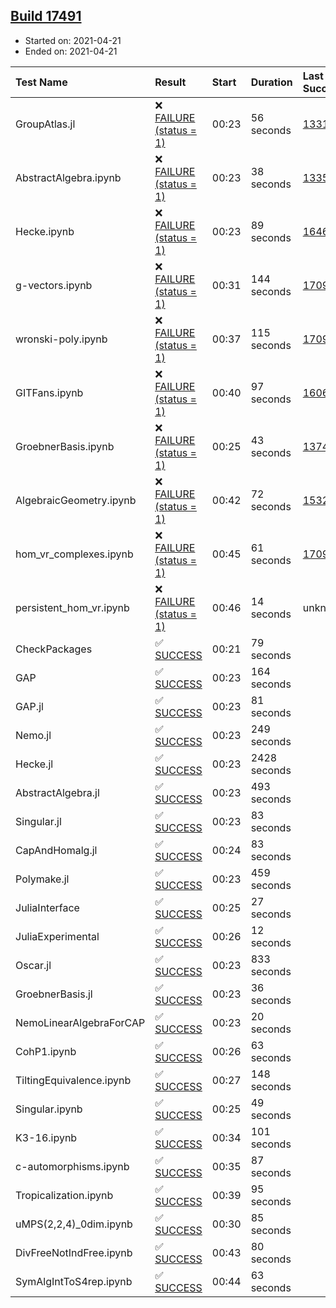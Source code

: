 ## [Build 17491](https://oscarci.mathematik.uni-kl.de/job/oscar/17491/)

* Started on: 2021-04-21
* Ended on: 2021-04-21

| Test Name    | Result | Start | Duration | Last Success | First Failure |
|:-------------|:-------|:------|:---------|:-------------|:--------------|
| GroupAtlas.jl | ❌ [FAILURE (status = 1)](https://oscarci.mathematik.uni-kl.de/job/oscar/17491/artifact/logs/build-17491/GroupAtlas.jl.log) | 00:23 | 56 seconds | [13311](https://oscarci.mathematik.uni-kl.de/job/oscar/13311/) | [13312](https://oscarci.mathematik.uni-kl.de/job/oscar/13312/) |
| AbstractAlgebra.ipynb | ❌ [FAILURE (status = 1)](https://oscarci.mathematik.uni-kl.de/job/oscar/17491/artifact/logs/build-17491/AbstractAlgebra.ipynb.log) | 00:23 | 38 seconds | [13355](https://oscarci.mathematik.uni-kl.de/job/oscar/13355/) | [13356](https://oscarci.mathematik.uni-kl.de/job/oscar/13356/) |
| Hecke.ipynb | ❌ [FAILURE (status = 1)](https://oscarci.mathematik.uni-kl.de/job/oscar/17491/artifact/logs/build-17491/Hecke.ipynb.log) | 00:23 | 89 seconds | [16463](https://oscarci.mathematik.uni-kl.de/job/oscar/16463/) | [16464](https://oscarci.mathematik.uni-kl.de/job/oscar/16464/) |
| g-vectors.ipynb | ❌ [FAILURE (status = 1)](https://oscarci.mathematik.uni-kl.de/job/oscar/17491/artifact/logs/build-17491/g-vectors.ipynb.log) | 00:31 | 144 seconds | [17099](https://oscarci.mathematik.uni-kl.de/job/oscar/17099/) | [17100](https://oscarci.mathematik.uni-kl.de/job/oscar/17100/) |
| wronski-poly.ipynb | ❌ [FAILURE (status = 1)](https://oscarci.mathematik.uni-kl.de/job/oscar/17491/artifact/logs/build-17491/wronski-poly.ipynb.log) | 00:37 | 115 seconds | [17098](https://oscarci.mathematik.uni-kl.de/job/oscar/17098/) | [17099](https://oscarci.mathematik.uni-kl.de/job/oscar/17099/) |
| GITFans.ipynb | ❌ [FAILURE (status = 1)](https://oscarci.mathematik.uni-kl.de/job/oscar/17491/artifact/logs/build-17491/GITFans.ipynb.log) | 00:40 | 97 seconds | [16068](https://oscarci.mathematik.uni-kl.de/job/oscar/16068/) | [16069](https://oscarci.mathematik.uni-kl.de/job/oscar/16069/) |
| GroebnerBasis.ipynb | ❌ [FAILURE (status = 1)](https://oscarci.mathematik.uni-kl.de/job/oscar/17491/artifact/logs/build-17491/GroebnerBasis.ipynb.log) | 00:25 | 43 seconds | [13748](https://oscarci.mathematik.uni-kl.de/job/oscar/13748/) | [13749](https://oscarci.mathematik.uni-kl.de/job/oscar/13749/) |
| AlgebraicGeometry.ipynb | ❌ [FAILURE (status = 1)](https://oscarci.mathematik.uni-kl.de/job/oscar/17491/artifact/logs/build-17491/AlgebraicGeometry.ipynb.log) | 00:42 | 72 seconds | [15322](https://oscarci.mathematik.uni-kl.de/job/oscar/15322/) | [15323](https://oscarci.mathematik.uni-kl.de/job/oscar/15323/) |
| hom_vr_complexes.ipynb | ❌ [FAILURE (status = 1)](https://oscarci.mathematik.uni-kl.de/job/oscar/17491/artifact/logs/build-17491/hom_vr_complexes.ipynb.log) | 00:45 | 61 seconds | [17099](https://oscarci.mathematik.uni-kl.de/job/oscar/17099/) | [17100](https://oscarci.mathematik.uni-kl.de/job/oscar/17100/) |
| persistent_hom_vr.ipynb | ❌ [FAILURE (status = 1)](https://oscarci.mathematik.uni-kl.de/job/oscar/17491/artifact/logs/build-17491/persistent_hom_vr.ipynb.log) | 00:46 | 14 seconds | unknown | unknown |
| CheckPackages | ✅ [SUCCESS](https://oscarci.mathematik.uni-kl.de/job/oscar/17491/artifact/logs/build-17491/CheckPackages.log) | 00:21 | 79 seconds |  |  |
| GAP | ✅ [SUCCESS](https://oscarci.mathematik.uni-kl.de/job/oscar/17491/artifact/logs/build-17491/GAP.log) | 00:23 | 164 seconds |  |  |
| GAP.jl | ✅ [SUCCESS](https://oscarci.mathematik.uni-kl.de/job/oscar/17491/artifact/logs/build-17491/GAP.jl.log) | 00:23 | 81 seconds |  |  |
| Nemo.jl | ✅ [SUCCESS](https://oscarci.mathematik.uni-kl.de/job/oscar/17491/artifact/logs/build-17491/Nemo.jl.log) | 00:23 | 249 seconds |  |  |
| Hecke.jl | ✅ [SUCCESS](https://oscarci.mathematik.uni-kl.de/job/oscar/17491/artifact/logs/build-17491/Hecke.jl.log) | 00:23 | 2428 seconds |  |  |
| AbstractAlgebra.jl | ✅ [SUCCESS](https://oscarci.mathematik.uni-kl.de/job/oscar/17491/artifact/logs/build-17491/AbstractAlgebra.jl.log) | 00:23 | 493 seconds |  |  |
| Singular.jl | ✅ [SUCCESS](https://oscarci.mathematik.uni-kl.de/job/oscar/17491/artifact/logs/build-17491/Singular.jl.log) | 00:23 | 83 seconds |  |  |
| CapAndHomalg.jl | ✅ [SUCCESS](https://oscarci.mathematik.uni-kl.de/job/oscar/17491/artifact/logs/build-17491/CapAndHomalg.jl.log) | 00:24 | 83 seconds |  |  |
| Polymake.jl | ✅ [SUCCESS](https://oscarci.mathematik.uni-kl.de/job/oscar/17491/artifact/logs/build-17491/Polymake.jl.log) | 00:23 | 459 seconds |  |  |
| JuliaInterface | ✅ [SUCCESS](https://oscarci.mathematik.uni-kl.de/job/oscar/17491/artifact/logs/build-17491/JuliaInterface.log) | 00:25 | 27 seconds |  |  |
| JuliaExperimental | ✅ [SUCCESS](https://oscarci.mathematik.uni-kl.de/job/oscar/17491/artifact/logs/build-17491/JuliaExperimental.log) | 00:26 | 12 seconds |  |  |
| Oscar.jl | ✅ [SUCCESS](https://oscarci.mathematik.uni-kl.de/job/oscar/17491/artifact/logs/build-17491/Oscar.jl.log) | 00:23 | 833 seconds |  |  |
| GroebnerBasis.jl | ✅ [SUCCESS](https://oscarci.mathematik.uni-kl.de/job/oscar/17491/artifact/logs/build-17491/GroebnerBasis.jl.log) | 00:23 | 36 seconds |  |  |
| NemoLinearAlgebraForCAP | ✅ [SUCCESS](https://oscarci.mathematik.uni-kl.de/job/oscar/17491/artifact/logs/build-17491/NemoLinearAlgebraForCAP.log) | 00:23 | 20 seconds |  |  |
| CohP1.ipynb | ✅ [SUCCESS](https://oscarci.mathematik.uni-kl.de/job/oscar/17491/artifact/logs/build-17491/CohP1.ipynb.log) | 00:26 | 63 seconds |  |  |
| TiltingEquivalence.ipynb | ✅ [SUCCESS](https://oscarci.mathematik.uni-kl.de/job/oscar/17491/artifact/logs/build-17491/TiltingEquivalence.ipynb.log) | 00:27 | 148 seconds |  |  |
| Singular.ipynb | ✅ [SUCCESS](https://oscarci.mathematik.uni-kl.de/job/oscar/17491/artifact/logs/build-17491/Singular.ipynb.log) | 00:25 | 49 seconds |  |  |
| K3-16.ipynb | ✅ [SUCCESS](https://oscarci.mathematik.uni-kl.de/job/oscar/17491/artifact/logs/build-17491/K3-16.ipynb.log) | 00:34 | 101 seconds |  |  |
| c-automorphisms.ipynb | ✅ [SUCCESS](https://oscarci.mathematik.uni-kl.de/job/oscar/17491/artifact/logs/build-17491/c-automorphisms.ipynb.log) | 00:35 | 87 seconds |  |  |
| Tropicalization.ipynb | ✅ [SUCCESS](https://oscarci.mathematik.uni-kl.de/job/oscar/17491/artifact/logs/build-17491/Tropicalization.ipynb.log) | 00:39 | 95 seconds |  |  |
| uMPS(2,2,4)_0dim.ipynb | ✅ [SUCCESS](https://oscarci.mathematik.uni-kl.de/job/oscar/17491/artifact/logs/build-17491/uMPS-2-2-4-_0dim.ipynb.log) | 00:30 | 85 seconds |  |  |
| DivFreeNotIndFree.ipynb | ✅ [SUCCESS](https://oscarci.mathematik.uni-kl.de/job/oscar/17491/artifact/logs/build-17491/DivFreeNotIndFree.ipynb.log) | 00:43 | 80 seconds |  |  |
| SymAlgIntToS4rep.ipynb | ✅ [SUCCESS](https://oscarci.mathematik.uni-kl.de/job/oscar/17491/artifact/logs/build-17491/SymAlgIntToS4rep.ipynb.log) | 00:44 | 63 seconds |  |  |

